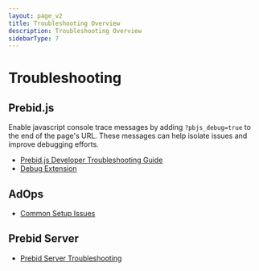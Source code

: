 ```yaml
---
layout: page_v2
title: Troubleshooting Overview
description: Troubleshooting Overview
sidebarType: 7
---
```


# Troubleshooting

## Prebid.js

Enable javascript console trace messages by adding ```?pbjs_debug=true``` to the end of the page's URL. These messages can help isolate issues and improve debugging efforts.

+ [Prebid.js Developer Troubleshooting Guide]({{site.baseurl}}/troubleshooting/troubleshooting-guide.html)
+ [Debug Extension](/debugging/debugging.html)

## AdOps

+ [Common Setup Issues]({{site.github.url}}/dev-docs/common-issues.html)

## Prebid Server

+ [Prebid Server Troubleshooting](/troubleshooting/pbs-troubleshooting.html)
